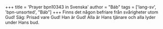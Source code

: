 +++
title = 'Prayer bpn10343 in Svenska'
author = "Báb"
tags = ['lang-sv', 'bpn-unsorted', "Báb"]
+++
Finns det någon befriare från svårigheter utom Gud! Säg: Prisad vare Gud! Han är Gud! Alla är Hans tjänare och alla lyder under Hans bud.

